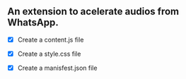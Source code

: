 ## An extension to acelerate audios from WhatsApp.

- [x] Create a content.js file
- [x] Create a style.css file
- [x] Create a manisfest.json file


